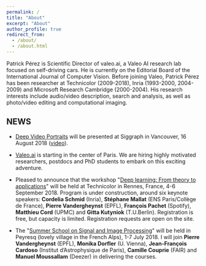 ```yaml
---
permalink: /
title: "About"
excerpt: "About"
author_profile: true
redirect_from: 
  - /about/
  - /about.html
---
```


Patrick Pérez is Scientific Director of valeo.ai, a Valeo AI research lab focused on self-driving cars.
He is currently on the Editorial Board of the International Journal of Computer Vision. Before joining Valeo, Patrick Pérez has been researcher at Technicolor (2009-2018), Inria (1993-2000, 2004-2009) and Microsoft Research Cambridge (2000-2004). His research interests include audio/video description, search and analysis, as well as photo/video editing and computational imaging.

## NEWS
* [Deep Video Portraits](https://web.stanford.edu/~zollhoef/papers/SG2018_DeepVideo/page.html) will be presented at Siggraph in Vancouver, 16 August 2018 ([video](https://www.youtube.com/watch?v=qc5P2bvfl44)).  

* [Valeo.ai](https://www.valeo.com/en/valeo-launches-valeo-ai-the-first-global-research-center-in-artificial-intelligence-and-deep-learning-for-automotive-applications-based-in-paris/) is starting in the center of Paris. We are hiring highly motivated researchers, postdocs and PhD students to embark on this exciting adventure. 

* Pleased to announce that the workshop "[Deep learning: From theory to applications](https://www.lebesgue.fr/content/sem2018-deeplearning)" will be held at Technicolor in Rennes, France, 4-6 September 2018. Program is under construction, around six keynote speakers: **Cordelia Schmid** (Inria), **Stéphane Mallat** (ENS Paris/Collège de France), **Pierre Vandergheynst** (EPFL), **François Pachet** (Spotify), **Matthieu Cord** (UPMC) and **Gitta Kutyniok** (T.U.Berlin). Registration is free, but capacity is limited. Registration requests are open on the site.

* The "[Summer School on Signal and Image Processing](http://www.gretsi.fr/peyresq18/cours.php)" will be held in Peyresq (lovely village in the French Alps), 1-7 July 2018. I will join  **Pierre Vandergheynst** (EPFL), **Monika Dorfler** (U. Vienna), **Jean-François Cardoso** (Institut d’Astrophysique de Paris), **Camille Couprie** (FAIR) and **Manuel Moussallam** (Deezer) in delivering the courses.

